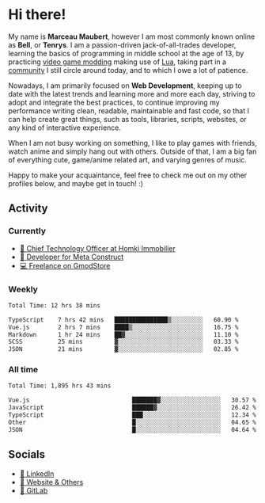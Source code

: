 # Hi there!

My name is **Marceau Maubert**, however I am most commonly known online as **Bell**, or **Tenrys**. I am a passion-driven jack-of-all-trades developer, learning the basics of programming in middle school at the age of 13, by practicing [video game modding](https://garrysmod.com) making use of [Lua](https://lua.org), taking part in a [community](https://metastruct.net) I still circle around today, and to which I owe a lot of patience.

Nowadays, I am primarily focused on **Web Development**, keeping up to date with the latest trends and learning more and more each day, striving to adopt  and integrate the best practices, to continue improving my performance writing clean, readable, maintainable and fast code, so that I can help create great things, such as tools, libraries, scripts, websites, or any kind of interactive experience.

When I am not busy working on something, I like to play games with friends, watch anime and simply hang out with others. Outside of that, I am a big fan of everything cute, game/anime related art, and varying genres of music.

Happy to make your acquaintance, feel free to check me out on my other profiles below, and maybe get in touch! :)

## Activity

### Currently

- [🏢 Chief Technology Officer at Homki Immobilier](https://homki-immobilier.com)
- [🎈 Developer for Meta Construct](https://metastruct.net)
- [💻 Freelance on GmodStore](https://www.gmodstore.com/users/Tenrys)

### Weekly
<!--START_SECTION:wakaWeekly-->

```txt
Total Time: 12 hrs 38 mins

TypeScript    7 hrs 42 mins   ███████████████▒░░░░░░░░░   60.90 %
Vue.js        2 hrs 7 mins    ████▒░░░░░░░░░░░░░░░░░░░░   16.75 %
Markdown      1 hr 24 mins    ██▓░░░░░░░░░░░░░░░░░░░░░░   11.10 %
SCSS          25 mins         ▓░░░░░░░░░░░░░░░░░░░░░░░░   03.33 %
JSON          21 mins         ▓░░░░░░░░░░░░░░░░░░░░░░░░   02.85 %
```

<!--END_SECTION:wakaWeekly-->

### All time
<!--START_SECTION:wakaTotal-->

```txt
Total Time: 1,895 hrs 43 mins

Vue.js                             ███████▓░░░░░░░░░░░░░░░░░   30.57 %
JavaScript                         ██████▓░░░░░░░░░░░░░░░░░░   26.42 %
TypeScript                         ███░░░░░░░░░░░░░░░░░░░░░░   12.34 %
Other                              █░░░░░░░░░░░░░░░░░░░░░░░░   04.65 %
JSON                               █░░░░░░░░░░░░░░░░░░░░░░░░   04.64 %
```

<!--END_SECTION:wakaTotal-->

## Socials

- [👔 LinkedIn](https://www.linkedin.com/in/marceau-maubert)
- [🔗 Website & Others](https://bell.moe)
- [🦊 GitLab](https://gitlab.com/Tenrys)
